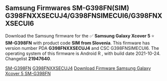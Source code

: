 <h2>Samsung Firmwares SM-G398FN(SIM) G398FNXXSECUJ4/G398FNSIMECUI6/G398FNXXSECUI6</h2>
Download the Samsung firmware for the ✅ <strong>Samsung Galaxy Xcover 5 </strong> ⭐ <strong>SM-G398FN</strong> with product code <strong>SIM</strong> <strong> from Slovenia</strong>. This firmware has version number PDA <strong>G398FNXXSECUJ4</strong> and CSC G398FNSIMECUI6. The operating system of this firmware is Android R , with build date 2021-10-24. Changelist <strong>21947640</strong>.


[SM-G398FN](https://samfirm.shop/samsung/model/SM-G398FN)
[G398FNXXSECUJ4](https://samfirm.shop/samsung/pda/G398FNXXSECUJ4)
[Download Firmware Samsung Galaxy Xcover 5 SM-G398FN](https://samfirm.shop/samsung/firmware/467706)
